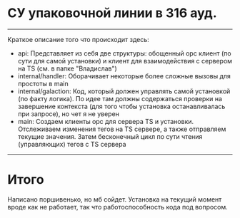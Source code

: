 # СУ упаковочной линии в 316 ауд.
______
Краткое описание того что происходит здесь:
* api:
Представляет из себя две структуры: обощенный opc клиент (по сути для самой установки) и клиент для взаимодействия с сервером на TS (см. в папке "Владислав")
* internal/handler:
Оборачивает некоторые более сложные вызовы для простоты в main
* internal/galaction:
Код, который должен управлять самой установкой (по факту логика). По идее там должны содержаться проверки на завершение контекста (для того чтобы установка останавливалась при запросе), но чет я не уверен
* main:
Создаем клиенты opc для сервера TS и установки. Отслеживаем изменения тегов на TS сервере, а также отправляем текущие значения. Затем бесконечный цикл по сути чтения (управляющих) тегов с TS сервера
______
# Итого
Написано поршивенько, но мб сойдет. Установка на текущий момент вроде как не работает, так что работоспособность кода под вопросом.